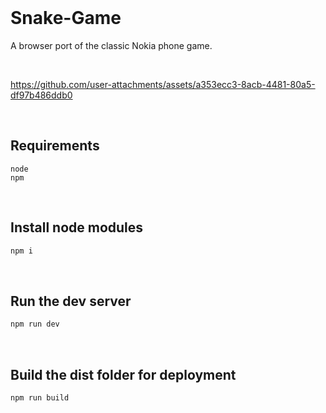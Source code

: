 <br>

# Snake-Game

A browser port of the classic Nokia phone game.

<br>

https://github.com/user-attachments/assets/a353ecc3-8acb-4481-80a5-df97b486ddb0

<br>

## Requirements

```
node
npm
```

<br>

## Install node modules

```sh
npm i
```

<br>

## Run the dev server

```sh
npm run dev
```

<br>

## Build the dist folder for deployment

```sh
npm run build
```

<br>
